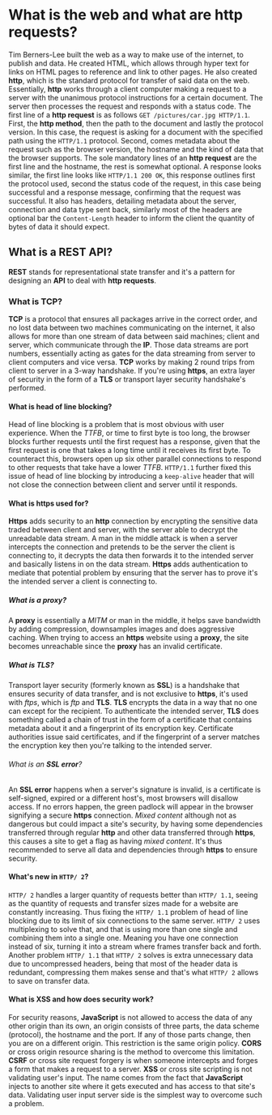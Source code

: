# What is the web and what are **http requests**?

Tim Berners-Lee built the web as a way to make use of the internet, to publish and data. He created HTML, which allows through hyper text for links on HTML pages to reference and link to other pages. He also created **http**, which is the standard protocol for transfer of said data on the web. Essentially, **http** works through a client computer making a request to a server with the unanimous protocol instructions for a certain document. The server then processes the request and responds with a status code. The first line of a **http request** is as follows `GET /pictures/car.jpg HTTP/1.1`. First, the **http method**, then the path to the document and lastly the protocol version. In this case, the request is asking for a document with the specified path using the `HTTP/1.1` protocol. Second, comes metadata about the request such as the browser version, the hostname and the kind of data that the browser supports. The sole mandatory lines of an **http request** are the first line and the hostname, the rest is somewhat optional. A response looks similar, the first line looks like `HTTP/1.1 200 OK`, this response outlines first the protocol used, second the status code of the request, in this case being successful and a response message, confirming that the request was successful. It also has headers, detailing metadata about the server, connection and data type sent back, similarly most of the headers are optional bar the `Content-Length` header to inform the client the quantity of bytes of data it should expect.

## What is a **REST API**?

**REST** stands for representational state transfer and it's a pattern for designing an **API** to deal with **http requests**.

### What is **TCP**?

**TCP** is a protocol that ensures all packages arrive in the correct order, and no lost data between two machines communicating on the internet, it also allows for more than one stream of data between said machines; client and server, which communicate through the **IP**. Those data streams are port numbers, essentially acting as gates for the data streaming from server to client computers and vice versa. **TCP** works by making 2 round trips from client to server in a 3-way handshake. If you're using **https**, an extra layer of security in the form of a **TLS** or transport layer security handshake's performed.

#### What is head of line blocking?

Head of line blocking is a problem that is most obvious with user experience. When the _TTFB_, or time to first byte is too long, the browser blocks further requests until the first request has a response, given that the first request is one that takes a long time until it receives its first byte. To counteract this, browsers open up six other parallel connections to respond to other requests that take have a lower _TTFB_. `HTTP/1.1` further fixed this issue of head of line blocking by introducing a `keep-alive` header that will not close the connection between client and server until it responds.

#### What is **https** used for?

**Https** adds security to an **http** connection by encrypting the sensitive data traded between client and server, with the server able to decrypt the unreadable data stream. A man in the middle attack is when a server intercepts the connection and pretends to be the server the client is connecting to, it decrypts the data then forwards it to the intended server and basically listens in on the data stream. **Https** adds authentication to mediate that potential problem by ensuring that the server has to prove it's the intended server a client is connecting to.

##### What is a **proxy**?

A **proxy** is essentially a _MITM_ or man in the middle, it helps save bandwidth by adding compression, downsamples images and does aggressive caching. When trying to access an **https** website using a **proxy**, the site becomes unreachable since the **proxy** has an invalid certificate.

##### What is **TLS**?

Transport layer security (formerly known as **SSL**) is a handshake that ensures security of data transfer, and is not exclusive to **https**, it's used with _ftps_, which is _ftp_ and **TLS**. **TLS** encrypts the data in a way that no one can except for the recipient. To authenticate the intended server, **TLS** does something called a chain of trust in the form of a certificate that contains metadata about it and a fingerprint of its encryption key. Certificate authorities issue said certificates, and if the fingerprint of a server matches the encryption key then you're talking to the intended server.

###### What is an **SSL error**?

An **SSL error** happens when a server's signature is invalid, is a certificate is self-signed, expired or a different host's, most browsers will disallow access. If no errors happen, the green padlock will appear in the browser signifying a secure **https** connection. _Mixed content_ although not as dangerous but could impact a site's security, by having some dependencies transferred through regular **http** and other data transferred through **https**, this causes a site to get a flag as having _mixed content_. It's thus recommended to serve all data and dependencies through **https** to ensure security.

#### What's new in `HTTP/ 2`?

`HTTP/ 2` handles a larger quantity of requests better than `HTTP/ 1.1`, seeing as the quantity of requests and transfer sizes made for a website are constantly increasing. Thus fixing the `HTTP/ 1.1` problem of head of line blocking due to its limit of six connections to the same server. `HTTP/ 2` uses multiplexing to solve that, and that is using more than one single and combining them into a single one. Meaning you have one connection instead of six, turning it into a stream where frames transfer back and forth. Another problem `HTTP/ 1.1` that `HTTP/ 2` solves is extra unnecessary data due to uncompressed headers, being that most of the header data is redundant, compressing them makes sense and that's what `HTTP/ 2` allows to save on transfer data.

#### What is **XSS** and how does security work?

For security reasons, **JavaScript** is not allowed to access the data of any other origin than its own, an origin consists of three parts, the data scheme (protocol), the hostname and the port. If any of those parts change, then you are on a different origin. This restriction is the same origin policy. **CORS** or cross origin resource sharing is the method to overcome this limitation. **CSRF** or cross site request forgery is when someone intercepts and forges a form that makes a request to a server. **XSS** or cross site scripting is not validating user's input. The name comes from the fact that **JavaScript** injects to another site where it gets executed and has access to that site's data. Validating user input server side is the simplest way to overcome such a problem.
